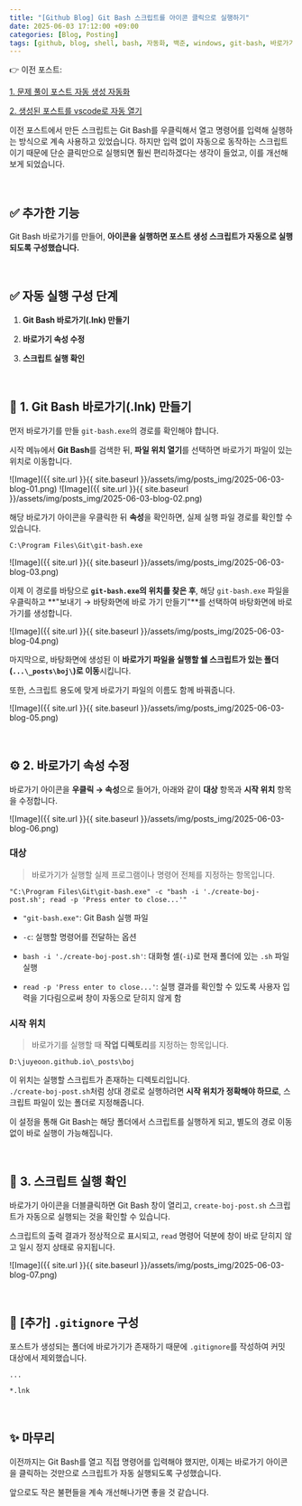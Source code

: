 ```yaml
---
title: "[Github Blog] Git Bash 스크립트를 아이콘 클릭으로 실행하기"
date: 2025-06-03 17:12:00 +09:00
categories: [Blog, Posting]
tags: [github, blog, shell, bash, 자동화, 백준, windows, git-bash, 바로가기]
---
```


👉 이전 포스트:

[1. 문제 풀이 포스트 자동 생성 자동화](https://juyeoon.github.io/posts/bash-boj-posting-automation/)

[2. 생성된 포스트를 vscode로 자동 열기](https://juyeoon.github.io/posts/bash-boj-posting-automation-2/)

이전 포스트에서 만든 스크립트는 Git Bash를 우클릭해서 열고 명령어를 입력해 실행하는 방식으로 계속 사용하고 있었습니다. 하지만 입력 없이 자동으로 동작하는 스크립트이기 때문에 단순 클릭만으로 실행되면 훨씬 편리하겠다는 생각이 들었고, 이를 개선해보게 되었습니다.

<br>

## ✅ 추가한 기능

Git Bash 바로가기를 만들어, **아이콘을 실행하면 포스트 생성 스크립트가 자동으로 실행되도록 구성했습니다.**

<br>

## ✅ 자동 실행 구성 단계

1. **Git Bash 바로가기(.lnk) 만들기**

2. **바로가기 속성 수정**

3. **스크립트 실행 확인**

<br>

## 🧱 1. Git Bash 바로가기(.lnk) 만들기

먼저 바로가기를 만들 `git-bash.exe`의 경로를 확인해야 합니다.

시작 메뉴에서 **Git Bash**를 검색한 뒤, **파일 위치 열기**를 선택하면 바로가기 파일이 있는 위치로 이동합니다.

![Image]({{ site.url }}{{ site.baseurl }}/assets/img/posts_img/2025-06-03-blog-01.png) 
![Image]({{ site.url }}{{ site.baseurl }}/assets/img/posts_img/2025-06-03-blog-02.png)

해당 바로가기 아이콘을 우클릭한 뒤 **속성**을 확인하면, 실제 실행 파일 경로를 확인할 수 있습니다.

```
C:\Program Files\Git\git-bash.exe
```

![Image]({{ site.url }}{{ site.baseurl }}/assets/img/posts_img/2025-06-03-blog-03.png)

이제 이 경로를 바탕으로 **`git-bash.exe`의 위치를 찾은 후**, 해당 `git-bash.exe` 파일을 우클릭하고 **"보내기 → 바탕화면에 바로 가기 만들기"**를 선택하여 바탕화면에 바로가기를 생성합니다.

![Image]({{ site.url }}{{ site.baseurl }}/assets/img/posts_img/2025-06-03-blog-04.png)

마지막으로, 바탕화면에 생성된 이 **바로가기 파일을 실행할 쉘 스크립트가 있는 폴더(`...\_posts\boj\`)로 이동**시킵니다.

또한, 스크립트 용도에 맞게 바로가기 파일의 이름도 함께 바꿔줍니다.

![Image]({{ site.url }}{{ site.baseurl }}/assets/img/posts_img/2025-06-03-blog-05.png)

<br>

## ⚙️ 2. 바로가기 속성 수정

바로가기 아이콘을 **우클릭 → 속성**으로 들어가, 아래와 같이 **대상** 항목과 **시작 위치** 항목을 수정합니다.

![Image]({{ site.url }}{{ site.baseurl }}/assets/img/posts_img/2025-06-03-blog-06.png)

### 대상

> 바로가기가 실행할 실제 프로그램이나 명령어 전체를 지정하는 항목입니다.

```
"C:\Program Files\Git\git-bash.exe" -c "bash -i './create-boj-post.sh'; read -p 'Press enter to close...'"
```

- `"git-bash.exe"`: Git Bash 실행 파일

- `-c`: 실행할 명령어를 전달하는 옵션

- `bash -i './create-boj-post.sh'`: 대화형 셸(`-i`)로 현재 폴더에 있는 `.sh` 파일 실행

- `read -p 'Press enter to close...'`: 실행 결과를 확인할 수 있도록 사용자 입력을 기다림으로써 창이 자동으로 닫히지 않게 함

### 시작 위치

> 바로가기를 실행할 때 **작업 디렉토리**를 지정하는 항목입니다.

```
D:\juyeoon.github.io\_posts\boj
```

이 위치는 실행할 스크립트가 존재하는 디렉토리입니다.  
`./create-boj-post.sh`처럼 상대 경로로 실행하려면 **시작 위치가 정확해야 하므로**, 스크립트 파일이 있는 폴더로 지정해줍니다.

이 설정을 통해 Git Bash는 해당 폴더에서 스크립트를 실행하게 되고, 별도의 경로 이동 없이 바로 실행이 가능해집니다.

<br>

## 🧪 3. 스크립트 실행 확인

바로가기 아이콘을 더블클릭하면 Git Bash 창이 열리고, `create-boj-post.sh` 스크립트가 자동으로 실행되는 것을 확인할 수 있습니다.

스크립트의 출력 결과가 정상적으로 표시되고, `read` 명령어 덕분에 창이 바로 닫히지 않고 일시 정지 상태로 유지됩니다.

![Image]({{ site.url }}{{ site.baseurl }}/assets/img/posts_img/2025-06-03-blog-07.png)

<br>

## 📁 [추가] `.gitignore` 구성

포스트가 생성되는 폴더에 바로가기가 존재하기 때문에 `.gitignore`를 작성하여 커밋 대상에서 제외했습니다.

```
...

*.lnk

```

<br>

## ✨ 마무리

이전까지는 Git Bash를 열고 직접 명령어를 입력해야 했지만, 이제는 바로가기 아이콘을 클릭하는 것만으로 스크립트가 자동 실행되도록 구성했습니다.

앞으로도 작은 불편들을 계속 개선해나가면 좋을 것 같습니다.

<br>
